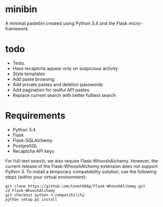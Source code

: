 #  minibin

A minimal pastebin created using Python 3.4 and the Flask micro-framework.

# todo

- Tests.
- Have recaptcha appear only on suspicious activity
- Style templates
- Add paste browsing
- Add private pastes and deletion passwords
- Add pagination for restful API pastes
- Replace current search with better fulltext search

# Requirements

- Python 3.4
- Flask
- Flask-SQLAlchemy
- PostgreSQL
- Recaptcha API keys

For full-text search, we also require Flask-WhooshAlchemy. However, the current release of the Flask-WhooshAlchemy extension does not support Python 3. To install a temporary compatability solution, use the following steps (within your virtual environment):

    git clone https://github.com/tonet666p/Flask-WhooshAlchemy.git
    cd Flask-WhooshAlchemy
    git checkout python-3-compatibility
    python setup.py install